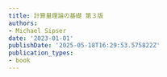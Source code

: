 ```yaml
---
title: 計算量理論の基礎 第３版
authors:
- Michael Sipser
date: '2023-01-01'
publishDate: '2025-05-18T16:29:53.575822Z'
publication_types:
- book
---
```

